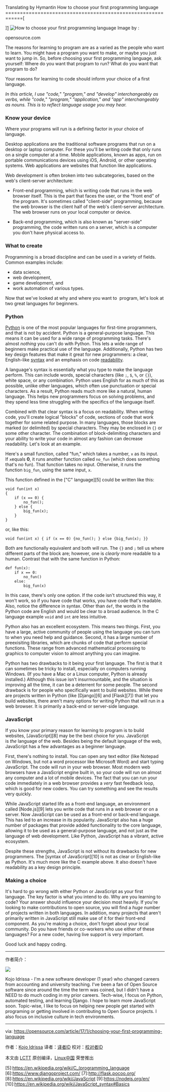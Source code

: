 Translating by Hymantin
How to choose your first programming language
============================================================[

][1]
 ![How to choose your first programming language](https://opensource.com/sites/default/files/styles/image-full-size/public/images/education/EDU_OSDC_IntroOS_520x292_FINAL.png?itok=va-tdc8j "How to choose your first programming language") 
Image by : 

opensource.com

The reasons for learning to program are as a varied as the people who want to learn. You might have a program you want to make, or maybe you just want to jump in. So, before choosing your first programming language, ask yourself: Where do you want that program to run? What do you want that program to do?

Your reasons for learning to code should inform your choice of a first language.

_In this article, I use "code," "program," and "develop" interchangeably as verbs, while "code," "program," "application," and "app" interchangeably as nouns. This is to reflect language usage you may hear._

### Know your device

Where your programs will run is a defining factor in your choice of language.

Desktop applications are the traditional software programs that run on a desktop or laptop computer. For these you'll be writing code that only runs on a single computer at a time. Mobile applications, known as apps, run on portable communications devices using iOS, Android, or other operating systems. Web applications are websites that function like applications.

Web development is often broken into two subcategories, based on the web's client-server architecture:

*   Front-end programming, which is writing code that runs in the web browser itself. This is the part that faces the user, or the "front end" of the program. It's sometimes called "client-side" programming, because the web browser is the client half of the web's client-server architecture. The web browser runs on your local computer or device.

*   Back-end programming, which is also known as "server-side" programming, the code written runs on a server, which is a computer you don't have physical access to.

### What to create

Programming is a broad discipline and can be used in a variety of fields. Common examples include:

*   data science,
*   web development,
*   game development, and
*   work automation of various types.

Now that we've looked at why and where you want to  program, let's look at two great languages for beginners.

### Python

[Python][2] is one of the most popular languages for first-time programmers, and that is not by accident. Python is a general-purpose language. This means it can be used for a wide range of programming tasks. There's almost _nothing_ you can't do with Python. This lets a wide range of beginners make practical use of the language. Additionally, Python has two key design features that make it great for new programmers: a clear, English-like [syntax][3] and an emphasis on code [readability][4].

A language's syntax is essentially what you type to make the language perform. This can include words, special characters (like `;`, `$`, `%`, or `{}`), white space, or any combination. Python uses English for as much of this as possible, unlike other languages, which often use punctuation or special characters. As a result, Python reads much more like a natural, human language. This helps new programmers focus on solving problems, and they spend less time struggling with the specifics of the language itself.

Combined with that clear syntax is a focus on readability. When writing code, you'll create logical "blocks" of code, sections of code that work together for some related purpose. In many languages, those blocks are marked (or delimited) by special characters. They may be enclosed in `{}` or some other character. The combination of block-delimiting characters and your ability to write your code in almost any fashion can decrease readability. Let's look at an example.

Here's a small function, called "fun," which takes a number, `x` as its input. If `x`equals **0**, it runs another function called `no_fun` (which does something that's no fun). That function takes no input. Otherwise, it runs the function `big_fun`, using the same input, `x`.

This function defined in the ["C" language][5] could be written like this:

```
void fun(int x)
{
    if (x == 0) {
        no_fun();
    } else {
        big_fun(x);
    }
}
```

or, like this:

```
void fun(int x) { if (x == 0) {no_fun(); } else {big_fun(x); }}
```

Both are functionally equivalent and both will run. The `{}` and `;` tell us where different parts of the block are; however, one is _clearly_ more readable to a human. Contrast that with the same function in Python:

```
def fun(x):
    if x == 0:
        no_fun()
    else:
        big_fun(x)
```

In this case, there's only one option. If the code isn't structured this way, it won't work, so if you have code that works, you have code that's readable. Also, notice the difference in syntax. Other than `def`, the words in the Python code are English and would be clear to a broad audience. In the C language example `void` and `int` are less intuitive.

Python also has an excellent ecosystem. This means two things. First, you have a large, active community of people using the language you can turn to when you need help and guidance. Second, it has a large number of preexisiting libraries, which are chunks of code that perform special functions. These range from advanced mathematical processing to graphics to computer vision to almost anything you can imagine.

Python has two drawbacks to it being your first language. The first is that it can sometimes be tricky to install, especially on computers running Windows. (If you have a Mac or a Linux computer, Python is already installed.) Although this issue isn't insurmountable, and the situation is improving all the time, it can be a deterrent for some people. The second drawback is for people who specifically want to build websites. While there are projects written in Python (like [Django][6] and [Flask][7]) that let you build websites, there aren't many options for writing Python that will run in a web browser. It is primarily a back-end or server-side language.

### JavaScript

If you know your primary reason for learning to program is to build websites, [JavaScript][8] may be the best choice for you. JavaScript is _the_ language of the web. Besides being the default language of the web, JavaScript has a few advantages as a beginner language.

First, there's nothing to install. You can open any text editor (like Notepad on Windows, but not a word processor like Microsoft Word) and start typing JavaScript. The code will run in your web browser. Most modern web browsers have a JavaScript engine built in, so your code will run on almost any computer and a lot of mobile devices. The fact that you can run your code immediately in a web browser provides a _very_ fast feedback loop, which is good for new coders. You can try something and see the results very quickly.

While JavaScript started life as a front-end language, an environment called [Node.js][9] lets you write code that runs in a web browser or on a server. Now JavaScript can be used as a front-end or back-end language. This has led to an increase in its popularity. JavaScript also has a huge number of packages that provide added functionality to the core language, allowing it to be used as a general-purpose language, and not just as the language of web development. Like Python, JavaScript has a vibrant, active ecosystem.

Despite these strengths, JavaScript is not without its drawbacks for new programmers. The [syntax of JavaScript][10] is not as clear or English-like as Python. It's much more like the C example above. It also doesn't have readability as a key design principle.

### Making a choice

It's hard to go wrong with either Python or JavaScript as your first language. The key factor is what you intend to do. Why are you learning to code? Your answer should influence your decision most heavily. If you're looking to make contributions to open source, you will find a _huge_ number of projects written in both languages. In addition, many projects that aren't primarily written in JavaScript still make use of it for their front-end component. As you're making a choice, don't forget about your local community. Do you have friends or co-workers who use either of these languages? For a new coder, having live support is very important.

Good luck and happy coding.

--------------------------------------------------------------------------------

作者简介：

![](https://opensource.com/sites/default/files/styles/profile_pictures/public/pictures/kojo_headshot_pro_square.jpg?itok=jv1kT8T0)

Kojo Idrissa - I'm a new software developer (1 year) who changed careers from accounting and university teaching. I've been a fan of Open Source software since around the time the term was coined, but I didn't have a NEED to do much coding in my prior careers. Tech-wise, I focus on Python, automated testing, and learning Django. I hope to learn more JavaScript soon. Topic-wise, I like to focus on helping new people get started with programing or getting involved in contributing to Open Source projects. I also focus on inclusive culture in tech environments.

--------------------------------------------------------------------------------

via: https://opensource.com/article/17/1/choosing-your-first-programming-language

作者：[Kojo Idrissa][a]
译者：[译者ID](https://github.com/译者ID)
校对：[校对者ID](https://github.com/校对者ID)

本文由 [LCTT](https://github.com/LCTT/TranslateProject) 原创编译，[Linux中国](https://linux.cn/) 荣誉推出

[a]:https://opensource.com/users/transitionkojo
[1]:https://opensource.com/article/17/1/choosing-your-first-programming-language?rate=fWoYXudAZ59IkAKZ8n5lQpsa4bErlSzDEo512Al6Onk
[2]:https://www.python.org/about/
[3]:https://en.wikipedia.org/wiki/Python_syntax_and_semantics
[4]:https://en.wikipedia.org/wiki/Python_syntax_and_semantics#Indentation
[5]:https://en.wikipedia.org/wiki/C_(programming_language
[6]:https://www.djangoproject.com/
[7]:http://flask.pocoo.org/
[8]:https://en.wikipedia.org/wiki/JavaScript
[9]:https://nodejs.org/en/
[10]:https://en.wikipedia.org/wiki/JavaScript_syntax#Basics
